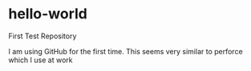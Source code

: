 # hello-world
First Test Repository

I am using GitHub for the first time.
This seems very similar to perforce which I use at work
